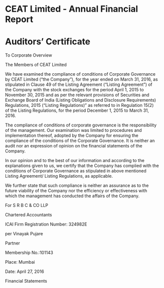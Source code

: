 # CEAT Limited - Annual Financial Report

# Auditors’ Certificate

To Corporate Overview

The Members of CEAT Limited

We have examined the compliance of conditions of Corporate Governance by CEAT Limited (“the Company”), for the year ended on March 31, 2016, as stipulated in Clause 49 of the Listing Agreement (“Listing Agreement”) of the Company with the stock exchanges for the period April 1, 2015 to November 30, 2015 and as per the relevant provisions of Securities and Exchange Board of India (Listing Obligations and Disclosure Requirements) Regulations, 2015 (“Listing Regulations)” as referred to in Regulation 15(2) of the Listing Regulations, for the period December 1, 2015 to March 31, 2016.

The compliance of conditions of corporate governance is the responsibility of the management. Our examination was limited to procedures and implementation thereof, adopted by the Company for ensuring the compliance of the conditions of the Corporate Governance. It is neither an audit nor an expression of opinion on the financial statements of the Company.

In our opinion and to the best of our information and according to the explanations given to us, we certify that the Company has complied with the conditions of Corporate Governance as stipulated in above mentioned Listing Agreement/ Listing Regulations, as applicable.

We further state that such compliance is neither an assurance as to the future viability of the Company nor the efficiency or effectiveness with which the management has conducted the affairs of the Company.

For S R B C & CO LLP

Chartered Accountants

ICAI Firm Registration Number: 324982E

per Vinayak Pujare

Partner

Membership No.:101143

Place: Mumbai

Date: April 27, 2016

Financial Statements
